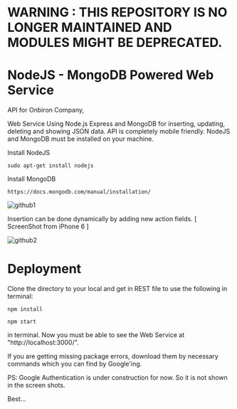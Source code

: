 # WARNING : THIS REPOSITORY IS NO LONGER MAINTAINED AND MODULES MIGHT BE DEPRECATED.
# NodeJS - MongoDB Powered Web Service

API for Onbiron Company,

Web Service Using Node.js Express and MongoDB for inserting, updating, deleting and showing JSON data.
API is completely mobile friendly. NodeJS and MongoDB must be installed on your machine. 




Install NodeJS
```
sudo apt-get install nodejs
```

Install MongoDB 
```
https://docs.mongodb.com/manual/installation/
```




![github1](https://user-images.githubusercontent.com/29835000/29017685-9e4c8750-7b60-11e7-9055-a4d706804a9b.png)

Insertion can be done dynamically by adding new action fields. [ ScreenShot from iPhone 6 ]

![github2](https://user-images.githubusercontent.com/29835000/29017720-c39f3d2c-7b60-11e7-8780-1036d924bbb8.png)



# Deployment

Clone the directory to your local and get in REST file to use the following in terminal:

```
npm install
```

```
npm start
```
in terminal. Now you must be able to see the Web Service at "http://localhost:3000/".

If you are getting missing package errors, download them by necessary commands which you can find by Google'ing.

PS: Google Authentication is under construction for now. So it is not shown in the screen shots.

Best...



